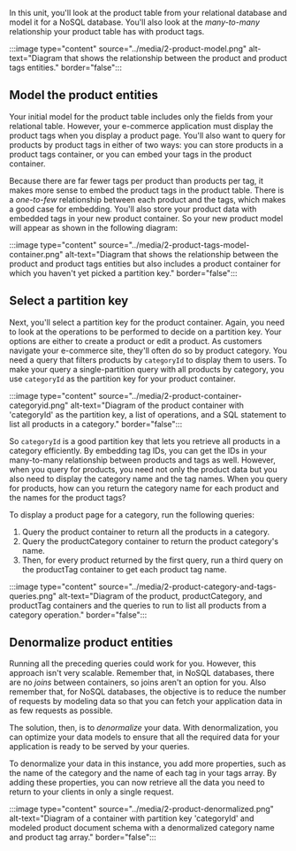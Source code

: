 In this unit, you'll look at the product table from your relational database and model it for a NoSQL database. You'll also look at the *many-to-many* relationship your product table has with product tags.

:::image type="content" source="../media/2-product-model.png" alt-text="Diagram that shows the relationship between the product and product tags entities." border="false":::

## Model the product entities

Your initial model for the product table includes only the fields from your relational table. However, your e-commerce application must display the product tags when you display a product page. You'll also want to query for products by product tags in either of two ways: you can store products in a product tags container, or you can embed your tags in the product container.

Because there are far fewer tags per product than products per tag, it makes more sense to embed the product tags in the product table. There is a *one-to-few* relationship between each product and the tags, which makes a good case for embedding. You'll also store your product data with embedded tags in your new product container. So your new product model will appear as shown in the following diagram:

:::image type="content" source="../media/2-product-tags-model-container.png" alt-text="Diagram that shows the relationship between the product and product tags entities but also includes a product container for which you haven't yet picked a partition key." border="false":::

## Select a partition key

Next, you'll select a partition key for the product container. Again, you need to look at the operations to be performed to decide on a partition key. Your options are either to create a product or edit a product. As customers navigate your e-commerce site, they'll often do so by product category. You need a query that filters products by `categoryId` to display them to users. To make your query a single-partition query with all products by category, you use `categoryId` as the partition key for your product container.

:::image type="content" source="../media/2-product-container-categoryid.png" alt-text="Diagram of the product container with 'categoryId' as the partition key, a list of operations, and a SQL statement to list all products in a category." border="false":::

So `categoryId` is a good partition key that lets you retrieve all products in a category efficiently. By embedding tag IDs, you can get the IDs in your many-to-many relationship between products and tags as well. However, when you query for products, you need not only the product data but you also need to display the category name and the tag names. When you query for products, how can you return the category name for each product and the names for the product tags?

To display a product page for a category, run the following queries:

1. Query the product container to return all the products in a category.
1. Query the productCategory container to return the product category's name.
1. Then, for every product returned by the first query, run a third query on the productTag container to get each product tag name.

:::image type="content" source="../media/2-product-category-and-tags-queries.png" alt-text="Diagram of the product, productCategory, and productTag containers and the queries to run to list all products from a category operation." border="false":::

## Denormalize product entities

Running all the preceding queries could work for you. However, this approach isn't very scalable. Remember that, in NoSQL databases, there are no *joins* between containers, so joins aren't an option for you. Also remember that, for NoSQL databases, the objective is to reduce the number of requests by modeling data so that you can fetch your application data in as few requests as possible.

The solution, then, is to *denormalize* your data. With denormalization, you can optimize your data models to ensure that all the required data for your application is ready to be served by your queries.

To denormalize your data in this instance, you add more properties, such as the name of the category and the name of each tag in your tags array. By adding these properties, you can now retrieve all the data you need to return to your clients in only a single request.

:::image type="content" source="../media/2-product-denormalized.png" alt-text="Diagram of a container with partition key 'categoryId' and modeled product document schema with a denormalized category name and product tag array." border="false":::
